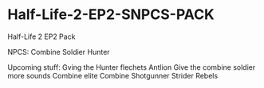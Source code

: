 # Half-Life-2-EP2-SNPCS-PACK
Half-Life 2 EP2 Pack

NPCS:
Combine Soldier
Hunter

Upcoming stuff:
Gving the Hunter flechets
Antlion
Give the combine soldier more sounds
Combine elite
Combine Shotgunner
Strider
Rebels

